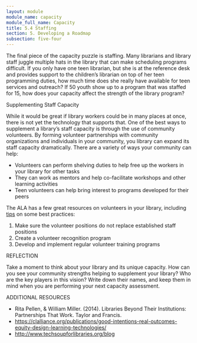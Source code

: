```yaml
---
layout: module
module_name: capacity
module_full_name: Capacity
title: 5.4 Staffing
section: 5. Developing a Roadmap
subsection: five-four
---
```


The final piece of the capacity puzzle is staffing. Many librarians and library staff juggle multiple hats in the library that can make scheduling programs difficult. If you only have one teen librarian, but she is at the reference desk and provides support to the children’s librarian on top of her teen programming duties, how much time does she really have available for teen services and outreach? If 50 youth show up to a program that was staffed for 15, how does your capacity affect the strength of the library program? 

 

Supplementing Staff Capacity 

While it would be great if library workers could be in many places at once, there is not yet the technology that supports that. One of the best ways to supplement a library’s staff capacity is through the use of community volunteers. By forming volunteer partnerships with community organizations and individuals in your community, you library can expand its staff capacity dramatically. There are a variety of ways your community can help: 
- Volunteers can perform shelving duties to help free up the workers in your library for other tasks 
- They can work as mentors and help co-facilitate workshops and other learning activities 
- Teen volunteers can help bring interest to programs developed for their peers 

 

The ALA has a few great resources on volunteers in your library, including <a href="http://wikis.ala.org/professionaltips/index.php?title=Volunteers" target="_blank">tips</a> on some best practices: 
1. Make sure the volunteer positions do not replace established staff positions
2. Create a volunteer recognition program
3. Develop and implement regular volunteer training programs


<div class="reflection">
  <span class="box-title">REFLECTION</span>
  <p>Take a moment to think about your library and its unique capacity. How can you see your community strengths helping to supplement your library? Who are the key players in this vision? Write down their names, and keep them in mind when you are performing your next capacity assessment. </p></div>
  
<div class="explanatory">
  <span class="box-title">ADDITIONAL RESOURCES</span>
  <ul>
   <li>Rita Pellen, & William Miller. (2014). Libraries Beyond Their Institutions: Partnerships That Work. Taylor and Francis.</li>
   <li><a href="https://clalliance.org/publications/good-intentions-real-outcomes-equity-design-learning-technologies/" target="_blank">https://clalliance.org/publications/good-intentions-real-outcomes-equity-design-learning-technologies/</a></li>
   <li><a href="http://www.techsoupforlibraries.org/blog" target="_blank">http://www.techsoupforlibraries.org/blog</a></li>
 </div>
